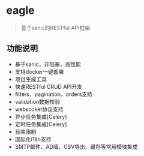# eagle
> 基于sanic的RESTful API框架.
## 功能说明
- 基于sanic，非阻塞，高性能
- 支持docker一键部署
- 项目生成工具
- 快速RESTful CRUD API开发
- filters，pagination，orders支持
- validation数据校验
- websocket协议支持
- 异步任务集成[Celery]
- 定时任务集成[Celery]
- 频率限制
- 国际化i18n支持
- SMTP邮件、AD域、CSV导出、缓存等常用模块集成

